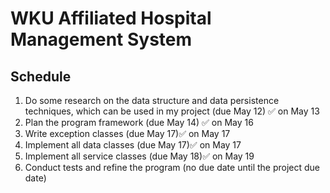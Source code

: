 # WKU Affiliated Hospital Management System


## Schedule
1. Do some research on the data structure and data persistence techniques, which can be used in my project (due May 12) ✅ on May 13 
1. Plan the program framework (due May 14) ✅ on May 16
1. Write exception classes (due May 17)✅ on May 17
1. Implement all data classes (due May 17)✅ on May 17
1. Implement all service classes (due May 18)✅ on May 19
1. Conduct tests and refine the program (no due date until the project due date)









